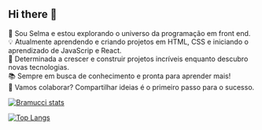 ## Hi there 👋

🌟 Sou Selma e estou explorando o universo da programação em front end.  
💡 Atualmente aprendendo e criando projetos em HTML, CSS e iniciando o aprendizado de JavaScrip e React.  
🚀 Determinada a crescer e construir projetos incríveis enquanto descubro novas tecnologias.  
📚 Sempre em busca de conhecimento e pronta para aprender mais!  
💬 Vamos colaborar? Compartilhar ideias é o primeiro passo para o sucesso.

[![Bramucci stats](https://github-readme-stats.vercel.app/api?username=Bramucci)](https://github.com/anuraghazra/github-readme-stats)

[![Top Langs](https://github-readme-stats.vercel.app/api/top-langs/?username=Bramucci)](https://github.com/anuraghazra/github-readme-stats)


<!--
**Bramucci/Bramucci** is a ✨ _special_ ✨ repository because its `README.md` (this file) appears on your GitHub profile.

Here are some ideas to get you started:

- 🔭 I’m currently working on ...
- 🌱 I’m currently learning ...
- 👯 I’m looking to collaborate on ...
- 🤔 I’m looking for help with ...
- 💬 Ask me about ...
- 📫 How to reach me: ...
- 😄 Pronouns: ...
- ⚡ Fun fact: ...
-->
